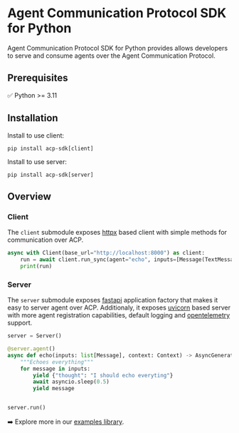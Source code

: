 # Agent Communication Protocol SDK for Python

Agent Communication Protocol SDK for Python provides allows developers to serve and consume agents over the Agent Communication Protocol.

## Prerequisites

✅ Python >= 3.11

## Installation

Install to use client:

```shell
pip install acp-sdk[client]
```

Install to use server:

```shell
pip install acp-sdk[server]
```

## Overview

### Client

The `client` submodule exposes [httpx](https://www.python-httpx.org/) based client with simple methods for communication over ACP.

```python
async with Client(base_url="http://localhost:8000") as client:
    run = await client.run_sync(agent="echo", inputs=[Message(TextMessagePart(content="Howdy!"))])
    print(run)

```

### Server

The `server` submodule exposes [fastapi](https://fastapi.tiangolo.com/) application factory that makes it easy to server agent over ACP. Additionaly, it exposes [uvicorn](https://www.uvicorn.org/) based server with more agent registration capabilities, default logging and [opentelemetry](https://opentelemetry.io/) support.

```python
server = Server()

@server.agent()
async def echo(inputs: list[Message], context: Context) -> AsyncGenerator[RunYield, RunYieldResume]:
    """Echoes everything"""
    for message in inputs:
        yield {"thought": "I should echo everyting"}
        await asyncio.sleep(0.5)
        yield message


server.run()
```

➡️ Explore more in our [examples library](/python/examples).

